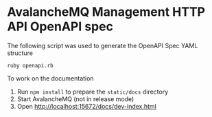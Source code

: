# AvalancheMQ Management HTTP API OpenAPI spec

The following script was used to generate the OpenAPI Spec YAML structure

    ruby openapi.rb

To work on the documentation

1. Run `npm install` to prepare the `static/docs` directory
1. Start AvalancheMQ (not in release mode)
1. Open [http://localhost:15672/docs/dev-index.html](http://localhost:15672/docs/dev-index.html)
